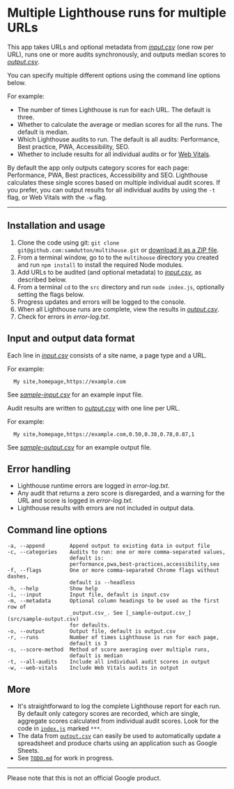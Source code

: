 # Multiple Lighthouse runs for multiple URLs

This app takes URLs and optional metadata from [_input.csv_](src/input.csv) (one row per URL), runs one or more audits synchronously, and outputs median scores to [_output.csv_](src/output.csv).

You can specify multiple different options using the command line options below.

For example:

- The number of times Lighthouse is run for each URL. The default is three.
- Whether to calculate the average or median scores for all the runs. The default is median.
- Which Lighthouse audits to run. The default is all audits: Performance, Best practice, PWA, Accessibility, SEO.
- Whether to include results for all individual audits or for [Web Vitals](https://web.dev/vitals).

By default the app only outputs category scores for each page: Performance, PWA, 
Best practices, Accessibility and SEO. Lighthouse calculates these single scores
based on multiple individual audit scores. If you prefer, you can output results 
for all individual audits by using the `-t` flag, or Web Vitals with the `-w` flag.

---

## Installation and usage

1. Clone the code using git: `git clone git@github.com:samdutton/multihouse.git` or [download it as a ZIP file](https://github.com/samdutton/multihouse/archive/master.zip).
2. From a terminal window, go to to the `multihouse` directory you created and run `npm install` to install the required Node modules.
3. Add URLs to be audited (and optional metadata) to [_input.csv_](src/input.csv), as described below.
4. From a terminal `cd` to the `src` directory and run `node index.js`, optionally setting the flags below.
5. Progress updates and errors will be logged to the console.
6. When all Lighthouse runs are complete, view the results in [_output.csv_](src/output.csv).
7. Check for errors in _error-log.txt_.

## Input and output data format

Each line in [_input.csv_](src/input.csv) consists of a site name, a page type and a URL.

For example:
```
  My site,homepage,https://example.com
```

See [_sample-input.csv_](src/sample-input.csv) for an example input file.

Audit results are written to [_output.csv_](src/output.csv) with one line per URL.

For example:
```
  My site,homepage,https://example.com,0.50,0.38,0.78,0.87,1
```
See [_sample-output.csv_](src/sample-output.csv) for an example output file.

## Error handling

- Lighthouse runtime errors are logged in _error-log.txt_.
- Any audit that returns a zero score is disregarded, and a warning for the URL and score is logged in _error-log.txt_.
- Lighthouse results with errors are not included in output data.


## Command line options

```
-a, --append        Append output to existing data in output file
-c, --categories    Audits to run: one or more comma-separated values,
                    default is:
                    performance,pwa,best-practices,accessibility,seo
-f, --flags         One or more comma-separated Chrome flags without dashes,
                    default is --headless
-h, --help          Show help
-i, --input         Input file, default is input.csv
-m, --metadata      Optional column headings to be used as the first row of
                    _output.csv_. See [_sample-output.csv_](src/sample-output.csv) 
                    for defaults.
-o, --output        Output file, default is output.csv
-r, --runs          Number of times Lighthouse is run for each page, 
                    default is 3
-s, --score-method  Method of score averaging over multiple runs, 
                    default is median
-t, --all-audits    Include all individual audit scores in output
-w, --web-vitals    Include Web Vitals audits in output
```

##  More

- It's straightforward to log the complete Lighthouse report for each run. 
  By default only category scores are recorded, which are single, aggregate 
  scores calculated from individual audit scores. Look for the code 
  in [`index.js`](src/index.js) marked `***`.
- The data from [`output.csv`](src/output.csv) can easily be used to automatically 
  update a spreadsheet and produce charts using an application such as Google Sheets.
- See [`TODO.md`](TODO.md) for work in progress.


---

Please note that this is not an official Google product.


